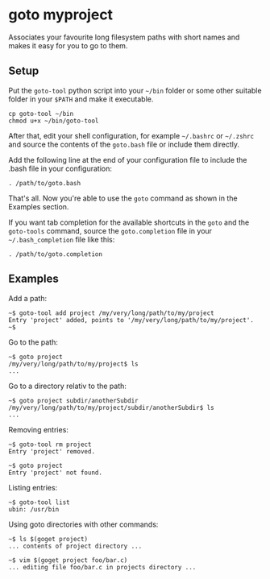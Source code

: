 # goto myproject

Associates your favourite long filesystem paths with short names
and makes it easy for you to go to them.

## Setup

Put the `goto-tool` python script into your `~/bin` folder or some
other suitable folder in your `$PATH` and make it executable.

	cp goto-tool ~/bin
	chmod u+x ~/bin/goto-tool

After that, edit your shell configuration, for example `~/.bashrc` or
`~/.zshrc` and source the contents of the `goto.bash` file or
include them directly.

Add the following line at the end of your configuration file to include
the .bash file in your configuration:

	. /path/to/goto.bash

That's all. Now you're able to use the `goto` command as shown in the
Examples section.

If you want tab completion for the available shortcuts in the `goto`
and the `goto-tools` command, source the `goto.completion` file
in your `~/.bash_completion` file like this:

	. /path/to/goto.completion

## Examples

Add a path:

	~$ goto-tool add project /my/very/long/path/to/my/project
	Entry 'project' added, points to '/my/very/long/path/to/my/project'.
	~$

Go to the path:

	~$ goto project
	/my/very/long/path/to/my/project$ ls
	...

Go to a directory relativ to the path:

	~$ goto project subdir/anotherSubdir
	/my/very/long/path/to/my/project/subdir/anotherSubdir$ ls
	...

Removing entries:

	~$ goto-tool rm project
	Entry 'project' removed.

	~$ goto project
	Entry 'project' not found.

Listing entries:

	~$ goto-tool list
	ubin: /usr/bin

Using goto directories with other commands:

	~$ ls $(goget project)
	... contents of project directory ...

	~$ vim $(goget project foo/bar.c)
	... editing file foo/bar.c in projects directory ...
